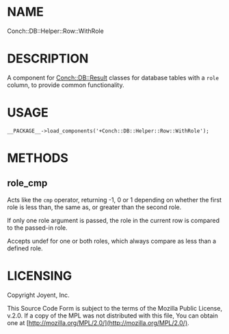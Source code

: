 # NAME

Conch::DB::Helper::Row::WithRole

# DESCRIPTION

A component for [Conch::DB::Result](../modules/Conch::DB::Result) classes for database tables with a `role`
column, to provide common functionality.

# USAGE

```
__PACKAGE__->load_components('+Conch::DB::Helper::Row::WithRole');
```

# METHODS

## role\_cmp

Acts like the `cmp` operator, returning -1, 0 or 1 depending on whether the first role is less
than, the same as, or greater than the second role.

If only one role argument is passed, the role in the current row is compared to the passed-in
role.

Accepts undef for one or both roles, which always compare as less than a defined role.

# LICENSING

Copyright Joyent, Inc.

This Source Code Form is subject to the terms of the Mozilla Public License,
v.2.0. If a copy of the MPL was not distributed with this file, You can obtain
one at [http://mozilla.org/MPL/2.0/](http://mozilla.org/MPL/2.0/).
